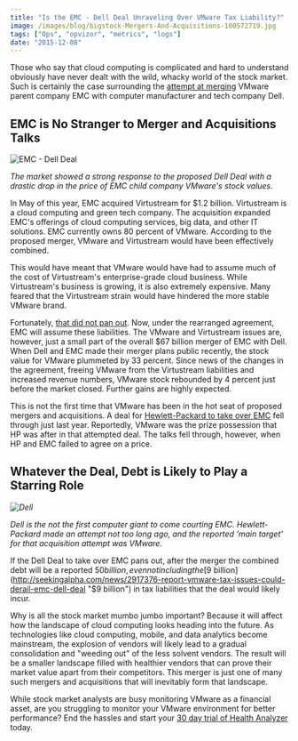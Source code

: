 ```yaml
---
title: "Is the EMC - Dell Deal Unraveling Over VMware Tax Liability?"
image: /images/blog/bigstock-Mergers-And-Acquisitions-100572719.jpg
tags: ["Ops", "opvizor", "metrics", "logs"]
date: "2015-12-08"
---
```


Those who say that cloud computing is complicated and hard to understand obviously have never dealt with the wild, whacky world of the stock market. Such is certainly the case surrounding the [attempt at merging](http://recode.net/2015/11/11/significant-uncertainty-surrounds-dell-emc-deal/ "attempt at merging") VMware parent company EMC with computer manufacturer and tech company Dell.

## EMC is No Stranger to Merger and Acquisitions Talks

![EMC - Dell Deal](/images/blog/bigstock-Mergers-And-Acquisitions-100572719.jpg)

_The market showed a strong response to the proposed Dell Deal with a drastic drop in the price of EMC child company VMware's stock values._

In May of this year, EMC acquired Virtustream for $1.2 billion. Virtustream is a cloud computing and green tech company. The acquisition expanded EMC's offerings of cloud computing services, big data, and other IT solutions. EMC currently owns 80 percent of VMware. According to the proposed merger, VMware and Virtustream would have been effectively combined.

This would have meant that VMware would have had to assume much of the cost of Virtustream's enterprise-grade cloud business. While Virtustream's business is growing, it is also extremely expensive. Many feared that the Virtustream strain would have hindered the more stable VMware brand.

Fortunately, [that did not pan out](http://fortune.com/2015/11/25/emc-tweaks-vmware-cloud-deal/ "that did not pan out"). Now, under the rearranged agreement, EMC will assume these liabilities. The VMware and Virtustream issues are, however, just a small part of the overall $67 billion merger of EMC with Dell. When Dell and EMC made their merger plans public recently, the stock value for VMware plummeted by 33 percent. Since news of the changes in the agreement, freeing VMware from the Virtustream liabilities and increased revenue numbers, VMware stock rebounded by 4 percent just before the market closed. Further gains are highly expected.

This is not the first time that VMware has been in the hot seat of proposed mergers and acquisitions. A deal for [Hewlett-Packard to take over EMC](http://recode.net/2014/09/22/in-emc-talks-hp-was-interested-most-in-vmware/ "Hewlett-Packard to take over EMC") fell through just last year. Reportedly, VMware was the prize possession that HP was after in that attempted deal. The talks fell through, however, when HP and EMC failed to agree on a price.

## Whatever the Deal, Debt is Likely to Play a Starring Role

_![Dell](/images/blog/bigstock-Dell-Logo-At-The-Roof-Of-The-D-99550955.jpg)_

_Dell is the not the first computer giant to come courting EMC. Hewlett-Packard made an attempt not too long ago, and the reported 'main target' for that acquisition attempt was VMware._

If the Dell Deal to take over EMC pans out, after the merger the combined debt will be a reported $50 billion, even not including the [$9 billion](http://seekingalpha.com/news/2917376-report-vmware-tax-issues-could-derail-emc-dell-deal "$9 billion") in tax liabilities that the deal would likely incur.

Why is all the stock market mumbo jumbo important? Because it will affect how the landscape of cloud computing looks heading into the future. As technologies like cloud computing, mobile, and data analytics become mainstream, the explosion of vendors will likely lead to a gradual consolidation and "weeding out" of the less solvent vendors. The result will be a smaller landscape filled with healthier vendors that can prove their market value apart from their competitors. This merger is just one of many such mergers and acquisitions that will inevitably form that landscape.

While stock market analysts are busy monitoring VMware as a financial asset, are you struggling to monitor your VMware environment for better performance? End the hassles and start your [30 day trial of Health Analyzer](http://try.opvizor.com/health-analyzer/ "30 day trial of Health Analyzer") today.
